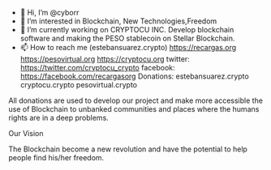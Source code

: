 - 👋 Hi, I’m @cyborr
- 👀 I’m interested in Blockchain, New Technologies,Freedom
- 🌱 I’m currently working on CRYPTOCU INC. Develop blockchain software and making the PESO stablecoin on Stellar Blockchain.
- 📫 How to reach me (estebansuarez.crypto) 
     https://recargas.org 
     https://pesovirtual.org 
     https://cryptocu.org
     twitter: https://twitter.com/cryptocu_crypto
     facebook: https://facebook.com/recargasorg
 Donations: 
     estebansuarez.crypto
     cryptocu.crypto
     pesovirtual.crypto
     
All donations are used to develop our project and make more accessible the use of Blockchain to unbanked communities and places where the humans rights are in a deep problems.

Our Vision

   The Blockchain become a new revolution and have the potential to help people find his/her freedom. 
     

<!---
cyborr/cyborr is a ✨ special ✨ repository because its `README.md` (this file) appears on your GitHub profile.
You can click the Preview link to take a look at your changes.
--->
